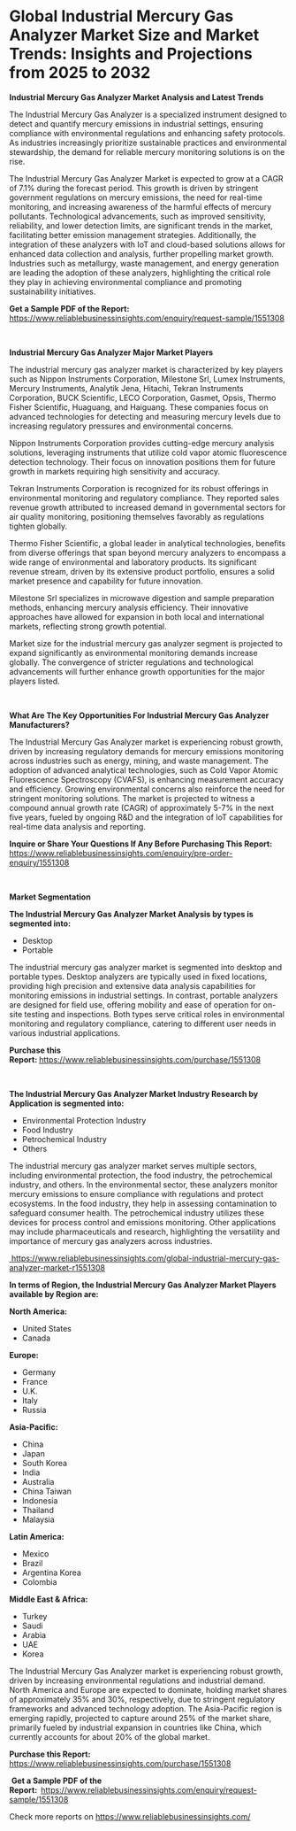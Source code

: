 <p><h1>Global Industrial Mercury Gas Analyzer Market Size and Market Trends: Insights and Projections from 2025 to 2032</h1></p><p><strong>Industrial Mercury Gas Analyzer Market Analysis and Latest Trends</strong></p>
<p><p>The Industrial Mercury Gas Analyzer is a specialized instrument designed to detect and quantify mercury emissions in industrial settings, ensuring compliance with environmental regulations and enhancing safety protocols. As industries increasingly prioritize sustainable practices and environmental stewardship, the demand for reliable mercury monitoring solutions is on the rise.</p><p>The Industrial Mercury Gas Analyzer Market is expected to grow at a CAGR of 7.1% during the forecast period. This growth is driven by stringent government regulations on mercury emissions, the need for real-time monitoring, and increasing awareness of the harmful effects of mercury pollutants. Technological advancements, such as improved sensitivity, reliability, and lower detection limits, are significant trends in the market, facilitating better emission management strategies. Additionally, the integration of these analyzers with IoT and cloud-based solutions allows for enhanced data collection and analysis, further propelling market growth. Industries such as metallurgy, waste management, and energy generation are leading the adoption of these analyzers, highlighting the critical role they play in achieving environmental compliance and promoting sustainability initiatives.</p></p>
<p><strong>Get a Sample PDF of the Report:&nbsp;</strong> <a href="https://www.reliablebusinessinsights.com/enquiry/request-sample/1551308?utm_campaign=1106&utm_medium=2&utm_source=Github&utm_content=ia&utm_term=27022025&utm_id=industrial-mercury-gas-analyzer">https://www.reliablebusinessinsights.com/enquiry/request-sample/1551308</a></p>
<p>&nbsp;</p>
<p><strong>Industrial Mercury Gas Analyzer Major Market Players</strong></p>
<p><p>The industrial mercury gas analyzer market is characterized by key players such as Nippon Instruments Corporation, Milestone Srl, Lumex Instruments, Mercury Instruments, Analytik Jena, Hitachi, Tekran Instruments Corporation, BUCK Scientific, LECO Corporation, Gasmet, Opsis, Thermo Fisher Scientific, Huaguang, and Haiguang. These companies focus on advanced technologies for detecting and measuring mercury levels due to increasing regulatory pressures and environmental concerns. </p><p>Nippon Instruments Corporation provides cutting-edge mercury analysis solutions, leveraging instruments that utilize cold vapor atomic fluorescence detection technology. Their focus on innovation positions them for future growth in markets requiring high sensitivity and accuracy.</p><p>Tekran Instruments Corporation is recognized for its robust offerings in environmental monitoring and regulatory compliance. They reported sales revenue growth attributed to increased demand in governmental sectors for air quality monitoring, positioning themselves favorably as regulations tighten globally.</p><p>Thermo Fisher Scientific, a global leader in analytical technologies, benefits from diverse offerings that span beyond mercury analyzers to encompass a wide range of environmental and laboratory products. Its significant revenue stream, driven by its extensive product portfolio, ensures a solid market presence and capability for future innovation.</p><p>Milestone Srl specializes in microwave digestion and sample preparation methods, enhancing mercury analysis efficiency. Their innovative approaches have allowed for expansion in both local and international markets, reflecting strong growth potential.</p><p>Market size for the industrial mercury gas analyzer segment is projected to expand significantly as environmental monitoring demands increase globally. The convergence of stricter regulations and technological advancements will further enhance growth opportunities for the major players listed.</p></p>
<p>&nbsp;</p>
<p><strong>What Are The Key Opportunities For Industrial Mercury Gas Analyzer Manufacturers?</strong></p>
<p><p>The Industrial Mercury Gas Analyzer market is experiencing robust growth, driven by increasing regulatory demands for mercury emissions monitoring across industries such as energy, mining, and waste management. The adoption of advanced analytical technologies, such as Cold Vapor Atomic Fluorescence Spectroscopy (CVAFS), is enhancing measurement accuracy and efficiency. Growing environmental concerns also reinforce the need for stringent monitoring solutions. The market is projected to witness a compound annual growth rate (CAGR) of approximately 5-7% in the next five years, fueled by ongoing R&D and the integration of IoT capabilities for real-time data analysis and reporting.</p></p>
<p><strong>Inquire or Share Your Questions If Any Before Purchasing This Report:</strong> <a href="https://www.reliablebusinessinsights.com/enquiry/pre-order-enquiry/1551308?utm_campaign=1106&utm_medium=2&utm_source=Github&utm_content=ia&utm_term=27022025&utm_id=industrial-mercury-gas-analyzer">https://www.reliablebusinessinsights.com/enquiry/pre-order-enquiry/1551308</a></p>
<p>&nbsp;</p>
<p><strong>Market Segmentation</strong></p>
<p><strong>The Industrial Mercury Gas Analyzer Market Analysis by types is segmented into:</strong></p>
<p><ul><li>Desktop</li><li>Portable</li></ul></p>
<p><p>The industrial mercury gas analyzer market is segmented into desktop and portable types. Desktop analyzers are typically used in fixed locations, providing high precision and extensive data analysis capabilities for monitoring emissions in industrial settings. In contrast, portable analyzers are designed for field use, offering mobility and ease of operation for on-site testing and inspections. Both types serve critical roles in environmental monitoring and regulatory compliance, catering to different user needs in various industrial applications.</p></p>
<p><strong>Purchase this Report:&nbsp;</strong><a href="https://www.reliablebusinessinsights.com/purchase/1551308?utm_campaign=1106&utm_medium=2&utm_source=Github&utm_content=ia&utm_term=27022025&utm_id=industrial-mercury-gas-analyzer">https://www.reliablebusinessinsights.com/purchase/1551308</a></p>
<p>&nbsp;</p>
<p><strong>The Industrial Mercury Gas Analyzer Market Industry Research by Application is segmented into:</strong></p>
<p><ul><li>Environmental Protection Industry</li><li>Food Industry</li><li>Petrochemical Industry</li><li>Others</li></ul></p>
<p><p>The industrial mercury gas analyzer market serves multiple sectors, including environmental protection, the food industry, the petrochemical industry, and others. In the environmental sector, these analyzers monitor mercury emissions to ensure compliance with regulations and protect ecosystems. In the food industry, they help in assessing contamination to safeguard consumer health. The petrochemical industry utilizes these devices for process control and emissions monitoring. Other applications may include pharmaceuticals and research, highlighting the versatility and importance of mercury gas analyzers across industries.</p></p>
<p><a href="https://www.reliablebusinessinsights.com/global-industrial-mercury-gas-analyzer-market-r1551308?utm_campaign=1106&utm_medium=2&utm_source=Github&utm_content=ia&utm_term=27022025&utm_id=industrial-mercury-gas-analyzer">&nbsp;https://www.reliablebusinessinsights.com/global-industrial-mercury-gas-analyzer-market-r1551308</a></p>
<p><strong>In terms of Region, the Industrial Mercury Gas Analyzer Market Players available by Region are:</strong></p>
<p>
    <p> <strong> North America: </strong>
        <ul>
            <li>United States</li>
            <li>Canada</li>
        </ul>
        </p> 
    <p> <strong> Europe: </strong>
        <ul>
            <li>Germany</li>
            <li>France</li>
            <li>U.K.</li>
            <li>Italy</li>
            <li>Russia</li>
        </ul>
        </p> 
    <p> <strong> Asia-Pacific: </strong>
        <ul>
            <li>China</li>
            <li>Japan</li>
            <li>South Korea</li>
            <li>India</li>
            <li>Australia</li>
            <li>China Taiwan</li>
            <li>Indonesia</li>
            <li>Thailand</li>
            <li>Malaysia</li>
        </ul>
        </p> 
    <p> <strong> Latin America: </strong>
        <ul>
            <li>Mexico</li>
            <li>Brazil</li>
            <li>Argentina Korea</li>
            <li>Colombia</li>
        </ul>
        </p> 
    <p> <strong> Middle East & Africa: </strong>
        <ul>
            <li>Turkey</li>
            <li>Saudi</li>
            <li>Arabia</li>
            <li>UAE</li>
            <li>Korea</li>
        </ul>
    </p>
    </p>
<p><p>The Industrial Mercury Gas Analyzer market is experiencing robust growth, driven by increasing environmental regulations and industrial demand. North America and Europe are expected to dominate, holding market shares of approximately 35% and 30%, respectively, due to stringent regulatory frameworks and advanced technology adoption. The Asia-Pacific region is emerging rapidly, projected to capture around 25% of the market share, primarily fueled by industrial expansion in countries like China, which currently accounts for about 20% of the global market.</p></p>
<p><strong>Purchase this Report: </strong><a href="https://www.reliablebusinessinsights.com/purchase/1551308?utm_campaign=1106&utm_medium=2&utm_source=Github&utm_content=ia&utm_term=27022025&utm_id=industrial-mercury-gas-analyzer">https://www.reliablebusinessinsights.com/purchase/1551308</a></p>
<p>&nbsp;<strong>Get a Sample PDF of the Report:&nbsp;&nbsp;</strong><a href="https://www.reliablebusinessinsights.com/enquiry/request-sample/1551308?utm_campaign=1106&utm_medium=2&utm_source=Github&utm_content=ia&utm_term=27022025&utm_id=industrial-mercury-gas-analyzer">https://www.reliablebusinessinsights.com/enquiry/request-sample/1551308</a></p>
<p><strong></strong></p>
<p>Check more reports on <a href="https://www.reliablebusinessinsights.com/?utm_campaign=1106&utm_medium=2&utm_source=Github&utm_content=ia&utm_term=27022025&utm_id=industrial-mercury-gas-analyzer">https://www.reliablebusinessinsights.com/</a></p>